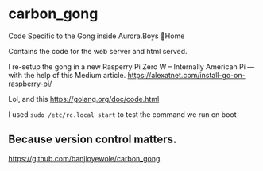 # carbon_gong
Code Specific to the Gong inside Aurora.Boys 💎Home

Contains the code for the web server and html served.

I re-setup the gong in a new Rasperry Pi Zero W – Internally American Pi — with the help of this Medium article.
https://alexatnet.com/install-go-on-raspberry-pi/

Lol, and this
https://golang.org/doc/code.html

I used `sudo /etc/rc.local start` to test the command we run on boot

## Because version control matters.
https://github.com/banjioyewole/carbon_gong

